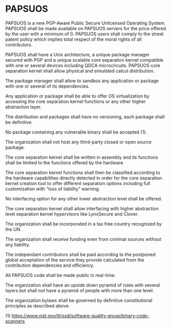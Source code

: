 # PAPSUOS

PAPSUOS is a new PGP-Aware Public Secure Unlicensed Operating System. PAPSUOS shall be made available on PAPSUOS servers for the price offered by the user with a minimum of 0. PAPSUOS users shall comply to the street patent policy which implies total respect of the moral rights of all contributors.

PAPSUOS shall have a Unix architecture, a unique package manager secured with PGP and a unique scalable core separation kernel compatible with one or several devices including QDCA microcircuits. PAPSUOS core separation kernel shall allow physical and simulated calcul distribution.

The package manager shall allow to sandbox any application or package with one or several of its dependencies.

Any application or package shall be able to offer OS virtualization by accessing the core separation kernel functions or any other higher abstraction layer.

The distribution and packages shall have no versioning, each package shall be definitive.

No package containing any vulnerable binary shall be accepted (1).

The organization shall not host any third-party closed or open source package.

The core separation kernel shall be written in assembly and its functions shall be limited to the functions offered by the hardware.

The core separation kernel functions shall then be classified according to the hardware capabilities directly detected in order for the core separation kernel creation tool to offer different separation options including full customization with "loss of liability" warning.

No interfacing option for any other lower abstraction level shall be offered.

The core separation kernel shall allow interfacing with higher abstraction level separation kernel hypervisors like LynxSecure and Clover.

The organization shall be incorporated in a tax free country recognized by the UN.

The organization shall receive funding even from criminal sources without any liability.

The independant contributors shall be paid according to the postponed global acceptation of the service they provide calculated from the contribution dependencies and efficiency.

All PAPSUOS code shall be made public in real-time.

The organization shall have an upside down pyramid of rules with several layers but shall not have a pyramid of people with more than one level.

The organization bylaws shall be governed by definitive constitutional principles as described above.

(1) https://www.nist.gov/itl/ssd/software-quality-group/binary-code-scanners
